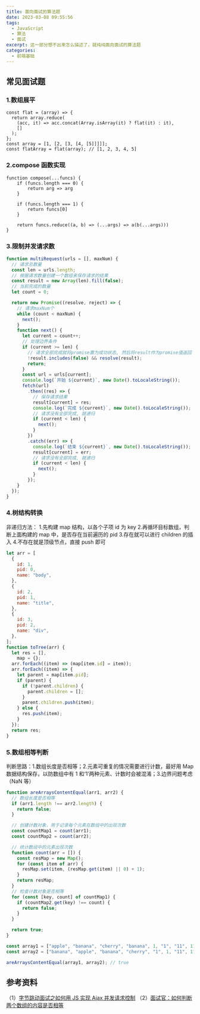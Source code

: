 ```yaml
---
title: 面向面试的算法题
date: 2023-03-08 09:55:56
tags:
  - JavaScript
  - 算法
  - 面试
excerpt: 这一部分想不出来怎么描述了，就纯纯面向面试的算法题
categories:
  - 前端基础
---
```


## 常见面试题

### 1.数组展平

```
const flat = (array) => {
  return array.reduce(
    (acc, it) => acc.concat(Array.isArray(it) ? flat(it) : it),
    []
  );
};
const array = [1, [2, [3, [4, [5]]]]];
const flatArray = flat(array); // [1, 2, 3, 4, 5]
```

### 2.compose 函数实现

```
function compose(...funcs) {
    if (funcs.length === 0) {
        return arg => arg
    }

    if (funcs.length === 1) {
        return funcs[0]
    }

    return funcs.reduce((a, b) => (...args) => a(b(...args)))
}
```

### 3.限制并发请求数

```JavaScript
function multiRequest(urls = [], maxNum) {
  // 请求总数量
  const len = urls.length;
  // 根据请求数量创建一个数组来保存请求的结果
  const result = new Array(len).fill(false);
  // 当前完成的数量
  let count = 0;

  return new Promise((resolve, reject) => {
    // 请求maxNum个
    while (count < maxNum) {
      next();
    }
    function next() {
      let current = count++;
      // 处理边界条件
      if (current >= len) {
        // 请求全部完成就将promise置为成功状态, 然后将result作为promise值返回
        !result.includes(false) && resolve(result);
        return;
      }
      const url = urls[current];
      console.log(`开始 ${current}`, new Date().toLocaleString());
      fetch(url)
        .then((res) => {
          // 保存请求结果
          result[current] = res;
          console.log(`完成 ${current}`, new Date().toLocaleString());
          // 请求没有全部完成, 就递归
          if (current < len) {
            next();
          }
        })
        .catch((err) => {
          console.log(`结束 ${current}`, new Date().toLocaleString());
          result[current] = err;
          // 请求没有全部完成, 就递归
          if (current < len) {
            next();
          }
        });
    }
  });
}
```

### 4.树结构转换

非递归方法： 1.先构建 map 结构，以各个子项 id 为 key 2.再循环目标数组，判断上面构建的 map 中，是否存在当前遍历的 pid 3.存在就可以进行 children 的插入 4.不存在就是顶级节点，直接 push 即可

```js
let arr = [
  {
    id: 1,
    pid: 0,
    name: "body",
  },
  {
    id: 2,
    pid: 1,
    name: "title",
  },
  {
    id: 3,
    pid: 2,
    name: "div",
  },
];
function toTree(arr) {
  let res = [],
    map = {};
  arr.forEach((item) => (map[item.id] = item));
  arr.forEach((item) => {
    let parent = map[item.pid];
    if (parent) {
      if (!parent.children) {
        parent.children = [];
      }
      parent.children.push(item);
    } else {
      res.push(item);
    }
  });
  return res;
}
```

### 5.数组相等判断

判断思路：1.数组长度是否相等；2.元素可重复的情况需要进行计数，最好用 Map 数据结构保存，以防数组中有 1 和‘1’两种元素、计数时会被混淆；3.边界问题考虑（NaN 等）

```js
function areArraysContentEqual(arr1, arr2) {
  // 数组长度是否相等
  if (arr1.length !== arr2.length) {
    return false;
  }

  // 创建计数对象，用于记录每个元素在数组中的出现次数
  const countMap1 = count(arr1);
  const countMap2 = count(arr2);

  // 统计数组中的元素出现次数
  function count(arr = []) {
    const resMap = new Map();
    for (const item of arr) {
      resMap.set(item, (resMap.get(item) || 0) + 1);
    }
    return resMap;
  }
  // 检查计数对象是否相等
  for (const [key, count] of countMap1) {
    if (countMap2.get(key) !== count) {
      return false;
    }
  }

  return true;
}

const array1 = ["apple", "banana", "cherry", "banana", 1, "1", "11", 11];
const array2 = ["banana", "apple", "banana", "cherry", "1", 1, "11", 11];

areArraysContentEqual(array1, array2); // true
```

## 参考资料

（1）[字节跳动面试之如何用 JS 实现 Ajax 并发请求控制](https://www.jb51.net/article/211898.htm)
（2）[面试官：如何判断两个数组的内容是否相等](https://juejin.cn/post/7290786959441117243)
